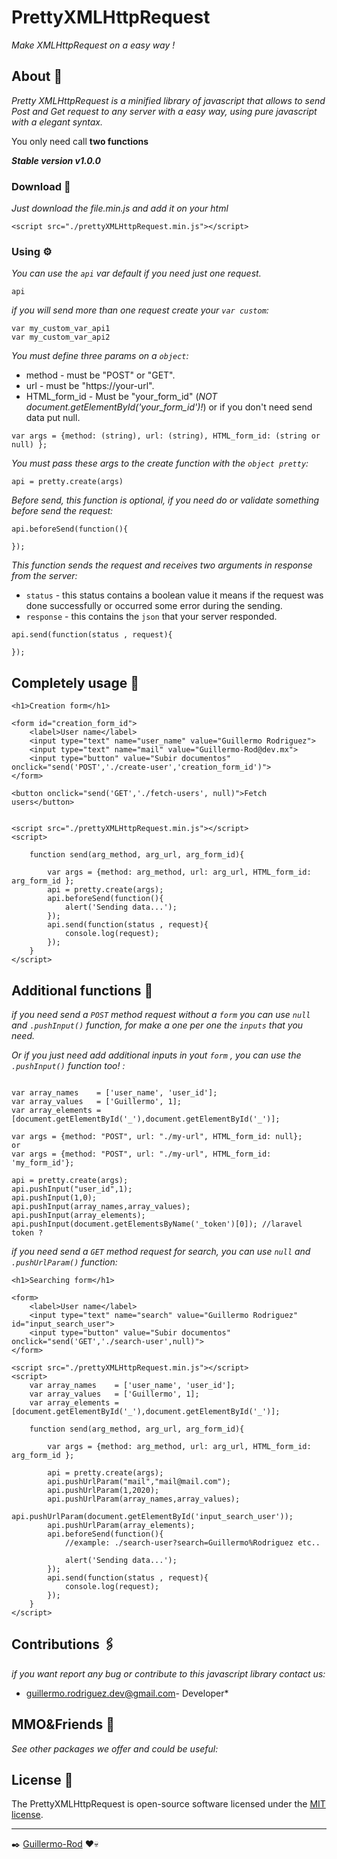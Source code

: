 # PrettyXMLHttpRequest

_Make XMLHttpRequest on a easy way !_


## About 🚀

_Pretty XMLHttpRequest is a minified library of javascript that allows to send Post and Get request to any server with a easy way, using pure javascript with a elegant syntax._

You only need call **two functions**

_**Stable version v1.0.0**_ 


### Download 🔧

_Just download the file.min.js and add it on your html_

```
<script src="./prettyXMLHttpRequest.min.js"></script>
```


### Using ⚙️

_You can use the `api` var default if you need just one request._

```
api 
```

_if you will send more than one request create your `var custom`:_

```
var my_custom_var_api1
var my_custom_var_api2
```

_You must define three params on a `object`:_ 

* method - must be "POST" or "GET".
* url - must be "https://your-url".
* HTML_form_id - Must be "your_form_id" (*NOT document.getElementById('your_form_id')!*) or if you don't need send data put null.

```
var args = {method: (string), url: (string), HTML_form_id: (string or null) };
```

_You must pass these args to the create function with the `object pretty`:_

```
api = pretty.create(args)
```


_Before send, this function is optional, if you need do or validate something before send the request:_

```
api.beforeSend(function(){
	
});
```

_This function sends the request and receives two arguments in response from the server:_

* `status` - this status contains a boolean value it means if the request was done successfully or occurred some error during the sending.
* `response` - this contains the `json` that your server responded.

```
api.send(function(status , request){        

});
```


## Completely usage 🔩

```
<h1>Creation form</h1>

<form id="creation_form_id">
	<label>User name</label>
	<input type="text" name="user_name" value="Guillermo Rodriguez">		
	<input type="text" name="mail" value="Guillermo-Rod@dev.mx">		
	<input type="button" value="Subir documentos" onclick="send('POST','./create-user','creation_form_id')">
</form>

<button onclick="send('GET','./fetch-users', null)">Fetch users</button>


<script src="./prettyXMLHttpRequest.min.js"></script>
<script>

	function send(arg_method, arg_url, arg_form_id){

		var args = {method: arg_method, url: arg_url, HTML_form_id: arg_form_id };
		api = pretty.create(args);
		api.beforeSend(function(){
			alert('Sending data...');
		});	
		api.send(function(status , request){        		
			console.log(request);
		});
	}
</script>
```  


## Additional functions 🔧

_if you need send a `POST` method request without a `form` you can use `null` and `.pushInput()` function, for make a one per one the `inputs` that you need._ 

_Or if you just need add additional inputs in yout `form` , you can use the `.pushInput()` function too! :_

```

var array_names    = ['user_name', 'user_id'];			
var array_values   = ['Guillermo', 1];
var array_elements = [document.getElementById('_'),document.getElementById('_')];

var args = {method: "POST", url: "./my-url", HTML_form_id: null};
or
var args = {method: "POST", url: "./my-url", HTML_form_id: 'my_form_id'};

api = pretty.create(args);
api.pushInput("user_id",1);		
api.pushInput(1,0);		
api.pushInput(array_names,array_values);			
api.pushInput(array_elements);	
api.pushInput(document.getElementsByName('_token')[0]); //laravel token ?		
```

_if you need send a `GET` method request for search, you can use `null` and `.pushUrlParam()` function:_

```
<h1>Searching form</h1>

<form>
	<label>User name</label>
	<input type="text" name="search" value="Guillermo Rodriguez" id="input_search_user">			
	<input type="button" value="Subir documentos" onclick="send('GET','./search-user',null)">
</form>

<script src="./prettyXMLHttpRequest.min.js"></script>
<script>
	var array_names    = ['user_name', 'user_id'];			
	var array_values   = ['Guillermo', 1];
	var array_elements = [document.getElementById('_'),document.getElementById('_')];	

	function send(arg_method, arg_url, arg_form_id){

		var args = {method: arg_method, url: arg_url, HTML_form_id: arg_form_id };
		
		api = pretty.create(args);
		api.pushUrlParam("mail","mail@mail.com");		
		api.pushUrlParam(1,2020);		
		api.pushUrlParam(array_names,array_values);		
		api.pushUrlParam(document.getElementById('input_search_user'));				
		api.pushUrlParam(array_elements);			
		api.beforeSend(function(){
			//example: ./search-user?search=Guillermo%Rodriguez etc..

			alert('Sending data...');
		});	
		api.send(function(status , request){        		
			console.log(request); 
		});
	}
</script>
```  


## Contributions 🖇️

_if you want report any bug or contribute to this javascript library contact us:_
* [guillermo.rodriguez.dev@gmail.com](https://gmail.com/)- Developer*


## MMO&Friends 🎁

_See other packages we offer and could be useful:_


## License 📄

The PrettyXMLHttpRequest is open-source software licensed under the [MIT license](https://opensource.org/licenses/MIT).



---
✒️ [Guillermo-Rod](https://github.com/Guillermo-Rod) ❤️💀













